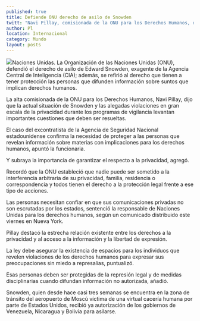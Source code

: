 ```yaml
---
published: true
title: Defiende ONU derecho de asilo de Snowden
twitt: "Navi Pillay, comisionada de la ONU para los Derechos Humanos, dijo que las violaciones a gran escala de la privacidad durante los programas de vigilancia de EU, levantan cuestiones que deben ser resueltas"
author: Pl
location: Internacional
category: Mundo
layout: posts
---
```


![](http://i.imgur.com/uVs9blHm.jpg)Naciones Unidas. La Organización de las Naciones Unidas (ONU), defendió el derecho de asilo de Edward Snowden, exagente de la Agencia Central de Inteligencia (CIA); además, se refirió al derecho que tienen a tener protección las personas que difunden información sobre suntos que implican derechos humanos.

La alta comisionada de la ONU para los Derechos Humanos, Navi Pillay, dijo que la actual situación de Snowden y las alegadas violaciones en gran escala de la privacidad durante los programas de vigilancia levantan importantes cuestiones que deben ser resueltas.

El caso del excontratista de la Agencia de Seguridad Nacional estadounidense confirma la necesidad de proteger a las personas que revelan información sobre materias con implicaciones para los derechos humanos, apuntó la funcionaria.

Y subraya la importancia de garantizar el respecto a la privacidad, agregó.

Recordó que la ONU estableció que nadie puede ser sometido a la interferencia arbitraria de su privacidad, familia, residencia o correspondencia y todos tienen el derecho a la protección legal frente a ese tipo de acciones.

Las personas necesitan confiar en que sus comunicaciones privadas no son escrutadas por los estados, sentenció la responsable de Naciones Unidas para los derechos humanos, según un comunicado distribuido este viernes en Nueva York.

Pillay destacó la estrecha relación existente entre los derechos a la privacidad y al acceso a la información y la libertad de expresión.

La ley debe asegurar la existencia de espacios para los individuos que revelen violaciones de los derechos humanos para expresar sus preocupaciones sin miedo a represalias, puntualizó.

Esas personas deben ser protegidas de la represión legal y de medidas disciplinarias cuando difundan información no autorizada, añadió.

Snowden, quien desde hace casi tres semanas se encuentra en la zona de tránsito del aeropuerto de Moscú víctima de una virtual cacería humana por parte de Estados Unidos, recibió ya autorización de los gobiernos de Venezuela, Nicaragua y Bolivia para asilarse.
